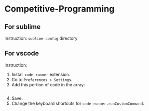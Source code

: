 # Competitive-Programming

## For sublime

Instruction: `sublime config` directory

## For vscode

Instruction:

1. Install `code runner` extension.
2. Go to `Preferences > Settings`.
3. Add this portion of code in the array:

``` "code-runner.customCommand": "cd $dir && g++ $fileName -o $fileNameWithoutExt &&      $dir$fileNameWithoutExt<../input.txt>../output.txt"
```

4. Save.
5. Change the keyboard shortcuts for `code-runner.runCustomCommand`.